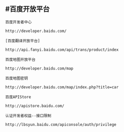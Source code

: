 #百度开放平台
--------------

`百度开发者中心`

	http://developer.baidu.com/

`[百度翻译开放平台]`

	http://api.fanyi.baidu.com/api/trans/product/index

`百度地图开放平台`

	http://developer.baidu.com/map

`百度地图密钥`
	
	http://developer.baidu.com/map/index.php?title=car

`百度APIStore`

	http://apistore.baidu.com/

`认证开发者权益--接口限制`

	http://lbsyun.baidu.com/apiconsole/auth/privilege


